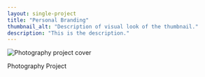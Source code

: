 ```yaml
---
layout: single-project
title: "Personal Branding"
thumbnail_alt: "Description of visual look of the thumbnail."
description: "This is the description."
---
```


<img src="{{ site.baseurl }}/assets/img/personalbranding-thumbnail.jpg" alt="Photography project cover">
<p>Photography Project</p>